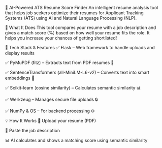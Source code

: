 🚀 AI-Powered ATS Resume Score Finder
An intelligent resume analysis tool that helps job seekers optimize their resumes for Applicant Tracking Systems (ATS) using AI and Natural Language Processing (NLP).

🎯 What It Does
This tool compares your resume with a job description and gives a match score (%) based on how well your resume fits the role. It helps you increase your chances of getting shortlisted!

🔧 Tech Stack & Features
✅ Flask – Web framework to handle uploads and display results

✅ PyMuPDF (fitz) – Extracts text from PDF resumes 📄

✅ SentenceTransformers (all-MiniLM-L6-v2) – Converts text into smart embeddings 🧠

✅ Scikit-learn (cosine similarity) – Calculates semantic similarity 📊

✅ Werkzeug – Manages secure file uploads 🔒

✅ NumPy & OS – For backend processing ⚙

💡 How It Works
📂 Upload your resume (PDF)

📝 Paste the job description

📊 AI calculates and shows a matching score using semantic similarity
